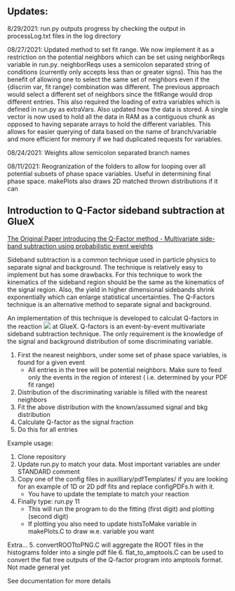## Updates:
8/29/2021: run.py outputs progress by checking the output in processLog.txt files in the log directory

08/27/2021: Updated method to set fit range. We now implement it as a restriction on the potential neighbors which can be set using neighborReqs variable in run.py. neighborReqs uses a semicolon separated string of conditions (currently only accepts less than or greater signs). This has the benefit of allowing one to select the same set of neighbors even if the {discrim var, fit range} combination was different. The previous approach would select a different set of neighbors since the fitRange would drop different entries. This also required the loading of extra variables which is defined in run.py as extraVars. Also updated how the data is stored. A single vector is now used to hold all the data in RAM as a contiguous chunk as opposed to having separate arrays to hold the different variables. This allows for easier querying of data based on the name of branch/variable and more efficient for memory if we had duplicated requests for variables. 

08/24/2021: Weights allow semicolon separated branch names

08/11/2021: Reogranization of the folders to allow for looping over all potential subsets of phase space variables. Useful in determining final phase space. makePlots also draws 2D matched thrown distributions if it can

## Introduction to Q-Factor sideband subtraction at GlueX
[The Original Paper introducing the Q-Factor method - Multivariate side-band subtraction using probabilistic event weights](https://arxiv.org/pdf/0809.2548.pdf)

Sideband subtraction is a common technique used in particle physics to separate signal and background. The technique is relatively easy to implement but has some drawbacks. For this technique to work the kinematics of the sideband region should be the same as the kinematics of the signal region. Also, the yield in higher dimensional sidebands shrink exponentially which can enlarge statistical uncertainties. The Q-Factors technique is an alternative method to separate signal and background. 

An implementation of this technique is developed to calculat Q-factors in the reaction <img src="https://render.githubusercontent.com/render/math?math=\gamma p\rightarrow\pi^0\eta p \rightarrow 4\gamma p"> at GlueX. Q-factors is an event-by-event multivariate sideband subtraction technique. The only requirement is the knowledge of the signal and background distribution of some discriminating variable. 
1. First the nearest neighbors, under some set of phase space variables, is found for a given event
    - All entries in the tree will be potential neighbors. Make sure to feed only the events in the region of interest ( i.e. determined by your PDF fit range)
2. Distribution of the discriminating variable is filled with the nearest neighbors
3. Fit the above distribution with the known/assumed signal and bkg distribution
4. Calculate Q-factor as the signal fraction
5. Do this for all entries


Example usage:
1. Clone repository
2. Update run.py to match your data. Most important variables are under STANDARD comment
3. Copy one of the config files in auxilliary/pdfTemplates/ if you are looking for an example of 1D or 2D pdf fits and replace configPDFs.h with it.
    - You have to update the template to match your reaction
4. Finally type: run.py 11
    - This will run the program to do the fitting (first digit) and plotting (second digit)
    - If plotting you also need to update histsToMake variable in makePlots.C to draw w.e. variable you want

Extra...
5. convertROOTtoPNG.C will aggregate the ROOT files in the histograms folder into a single pdf file
6. flat_to_amptools.C can be used to convert the flat tree outputs of the Q-factor program into amptools format. Not made general yet


See documentation for more details
